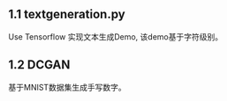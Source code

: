 ## 1.1  	textgeneration.py

Use Tensorflow 实现文本生成Demo, 该demo基于字符级别。

## 1.2    DCGAN

基于MNIST数据集生成手写数字。
